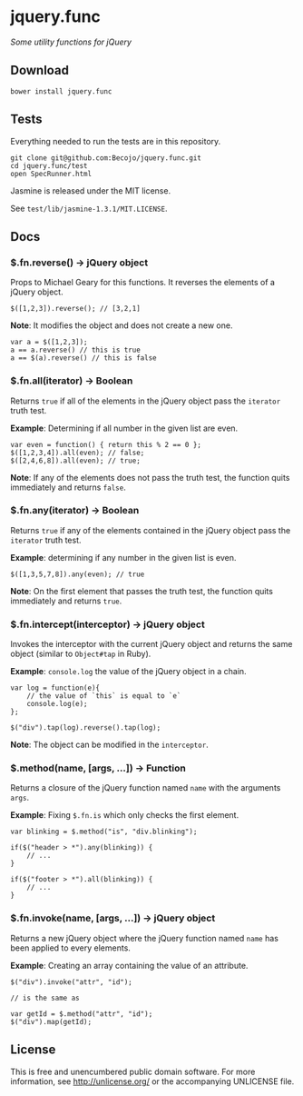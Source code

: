 # jquery.func

_Some utility functions for jQuery_

## Download

`bower install jquery.func`

## Tests

Everything needed to run the tests are in this repository. 

	git clone git@github.com:Becojo/jquery.func.git
	cd jquery.func/test
	open SpecRunner.html

Jasmine is released under the MIT license. 

See `test/lib/jasmine-1.3.1/MIT.LICENSE`.

## Docs
### $.fn.reverse() → jQuery object

Props to Michael Geary for this functions. It reverses the elements of a jQuery object.

	$([1,2,3]).reverse(); // [3,2,1]

**Note**: It modifies the object and does not create a new one.

	var a = $([1,2,3]);
	a == a.reverse() // this is true
	a == $(a).reverse() // this is false

### $.fn.all(iterator) → Boolean

Returns `true` if all of the elements in the jQuery object pass the `iterator` truth test.

**Example**: Determining if all number in the given list are even.
	
	var even = function() { return this % 2 == 0 };
	$([1,2,3,4]).all(even); // false;
	$([2,4,6,8]).all(even); // true;

**Note**: If any of the elements does not pass the truth test, the function quits immediately and returns `false`.

### $.fn.any(iterator) → Boolean

Returns `true` if any of the elements contained in the jQuery object pass the `iterator` truth test.

**Example**: determining if any number in the given list is even.

	$([1,3,5,7,8]).any(even); // true

**Note**: On the first element that passes the truth test, the function quits immediately and returns `true`.

### $.fn.intercept(interceptor) → jQuery object

Invokes the interceptor with the current jQuery object and returns the same object (similar to `Object#tap` in Ruby).

**Example**: `console.log` the value of the jQuery object in a chain.

	var log = function(e){ 
		// the value of `this` is equal to `e`
		console.log(e);
	};
	
	$("div").tap(log).reverse().tap(log);

**Note**: The object can be modified in the `interceptor`.

### $.method(name, [args, …]) → Function

Returns a closure of the jQuery function named `name` with the arguments `args`. 

**Example**: Fixing `$.fn.is` which only checks the first element.

	var blinking = $.method("is", "div.blinking");
	
	if($("header > *").any(blinking)) {
		// ...
	}
	
	if($("footer > *").all(blinking)) {
		// ...
	}
	
### $.fn.invoke(name, [args, ...]) → jQuery object

Returns a new jQuery object where the jQuery function named `name` has been applied to every elements.

**Example**: Creating an array containing the value of an attribute.

	$("div").invoke("attr", "id");
	
	// is the same as 
	
	var getId = $.method("attr", "id");
	$("div").map(getId);

## License

This is free and unencumbered public domain software. For more information, see http://unlicense.org/ or the accompanying UNLICENSE file.
